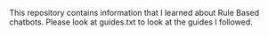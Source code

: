 This repository contains information that I learned about Rule Based chatbots. Please look at guides.txt to look at the guides I followed.
